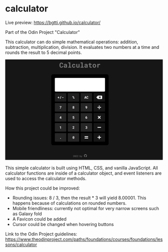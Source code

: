 # calculator

Live preview: https://bgtti.github.io/calculator/

Part of the Odin Project "Calculator"

This calculator can do simple mathematical operations: addition, subtraction, multiplication, division.
It evaluates two numbers at a time and rounds the result to 5 decimal points.

![Calculator example](calculator_preview.png)

This simple calculator is built using HTML, CSS, and vanilla JavaScript.
All calculator functions are inside of a calculator object, and event listeners are used to access the calculator methods.

How this project could be improved:

- Rounding issues: 8 / 3, then the result \* 3 will yield 8.00001. This happens because of calculations on rounded numbers.
- Mobile friendliness: currently not optimal for very narrow screens such as Galaxy fold
- A Favicon could be added
- Cursor could be changed when hovering buttons

Link to the Odin Project guidelines: https://www.theodinproject.com/paths/foundations/courses/foundations/lessons/calculator
